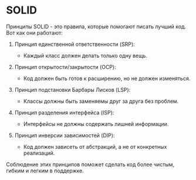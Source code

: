 
# SOLID
Принципы SOLID - это правила, которые помогают писать лучший код. Вот как они работают:

1. Принцип единственной ответственности (SRP):
   - Каждый класс должен делать только одну вещь.

2. Принцип открытости/закрытости (OCP):
   - Код должен быть готов к расширению, но не должен изменяться.

3. Принцип подстановки Барбары Лисков (LSP):
   - Классы должны быть заменяемы друг за друга без проблем.

4. Принцип разделения интерфейса (ISP):
   - Интерфейсы не должны содержать лишней информации.

5. Принцип инверсии зависимостей (DIP):
   - Код должен зависеть от абстракций, а не от конкретных реализаций.

Соблюдение этих принципов поможет сделать код более чистым, гибким и легким в поддержке.
